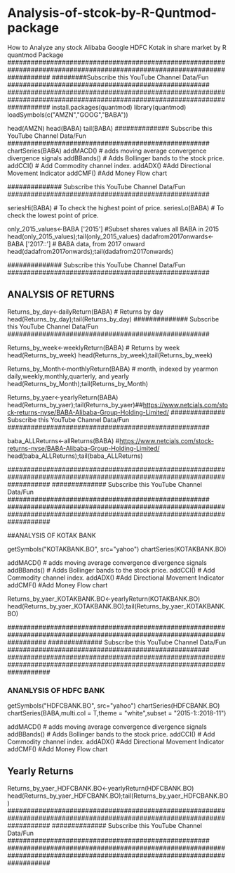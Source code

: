 # Analysis-of-stcok-by-R-Quntmod-package
How to Analyze any stock Alibaba Google HDFC Kotak in share market  by R quantmod Package
###########################################################################################################################
#########Subscribe this YouTube Channel Data/Fun  ####################################################
###########################################################################################################################
install.packages(quantmod)
library(quantmod)
loadSymbols(c("AMZN","GOOG","BABA"))

head(AMZN)
head(BABA)
tail(BABA)
############## Subscribe this YouTube Channel Data/Fun  ####################################################
chartSeries(BABA)
addMACD() # adds moving average convergence divergence signals
addBBands() # Adds Bollinger bands to the stock price.
addCCI() # Add Commodity channel index.
addADX() #Add Directional Movement Indicator
addCMF() #Add Money Flow chart

############## Subscribe this YouTube Channel Data/Fun  ####################################################

seriesHi(BABA) # To check the highest point of price.
seriesLo(BABA) # To check the lowest point of price.


only_2015_values<-BABA ['2015'] #Subset shares values all BABA in 2015 
head(only_2015_values);tail(only_2015_values)
dadafrom2017onwards<-BABA ['2017::'] # BABA data, from 2017 onward
head(dadafrom2017onwards);tail(dadafrom2017onwards)

############## Subscribe this YouTube Channel Data/Fun  ####################################################

## ANALYSIS OF RETURNS
Returns_by_day<-dailyReturn(BABA) # Returns by day
head(Returns_by_day);tail(Returns_by_day)
############## Subscribe this YouTube Channel Data/Fun  ####################################################

Returns_by_week<-weeklyReturn(BABA) # Returns by week
head(Returns_by_week)
head(Returns_by_week);tail(Returns_by_week)

Returns_by_Month<-monthlyReturn(BABA) # month, indexed by yearmon  daily,weekly,monthly,quarterly, and yearly
head(Returns_by_Month);tail(Returns_by_Month)

Returns_by_yaer<-yearlyReturn(BABA)
head(Returns_by_yaer);tail(Returns_by_yaer)##https://www.netcials.com/stock-returns-nyse/BABA-Alibaba-Group-Holding-Limited/
############## Subscribe this YouTube Channel Data/Fun  ####################################################

baba_ALLReturns<-allReturns(BABA) #https://www.netcials.com/stock-returns-nyse/BABA-Alibaba-Group-Holding-Limited/
head(baba_ALLReturns);tail(baba_ALLReturns)

###########################################################################################################################
############## Subscribe this YouTube Channel Data/Fun  ####################################################
###########################################################################################################################

##ANALYSIS OF KOTAK BANK

getSymbols("KOTAKBANK.BO", src="yahoo")
chartSeries(KOTAKBANK.BO)

addMACD() # adds moving average convergence divergence signals
addBBands() # Adds Bollinger bands to the stock price.
addCCI() # Add Commodity channel index.
addADX() #Add Directional Movement Indicator
addCMF() #Add Money Flow chart

Returns_by_yaer_KOTAKBANK.BO<-yearlyReturn(KOTAKBANK.BO)
head(Returns_by_yaer_KOTAKBANK.BO);tail(Returns_by_yaer_KOTAKBANK.BO)

##########################################################################################################################
############## Subscribe this YouTube Channel Data/Fun  ####################################################
###########################################################################################################################

### ANANLYSIS OF HDFC BANK

getSymbols("HDFCBANK.BO", src="yahoo")
chartSeries(HDFCBANK.BO)
chartSeries(BABA,multi.col = T,theme = "white",subset = "2015-1::2018-11")

addMACD() # adds moving average convergence divergence signals
addBBands() # Adds Bollinger bands to the stock price.
addCCI() # Add Commodity channel index.
addADX() #Add Directional Movement Indicator
addCMF() #Add Money Flow chart

## Yearly Returns

Returns_by_yaer_HDFCBANK.BO<-yearlyReturn(HDFCBANK.BO)
head(Returns_by_yaer_HDFCBANK.BO);tail(Returns_by_yaer_HDFCBANK.BO)
###########################################################################################################################
############## Subscribe this YouTube Channel Data/Fun  ####################################################
###########################################################################################################################


